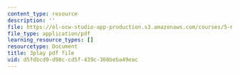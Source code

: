 ```yaml
---
content_type: resource
description: ''
file: https://ol-ocw-studio-app-production.s3.amazonaws.com/courses/5-61-physical-chemistry-fall-2017/d5fdbcd9d98ccd5f439c366beba49eac_TEMQhpsGFg.pdf
file_type: application/pdf
learning_resource_types: []
resourcetype: Document
title: 3play pdf file
uid: d5fdbcd9-d98c-cd5f-439c-366beba49eac
---
```

